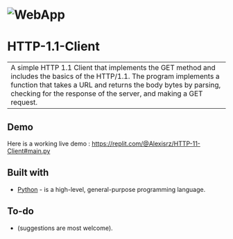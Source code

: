 # ![WebApp](https://github.com/Alexisrsz/HTTP-1.1-Client/blob/main/images/code.png)
# HTTP-1.1-Client
<table>
<tr>
<td>
  A simple HTTP 1.1 Client that implements the GET method and includes the basics of the HTTP/1.1.  The program implements a function that takes a URL and returns the body bytes by parsing, checking for the response of the server, and making a GET request.
</td>
</tr>
</table>


## Demo
Here is a working live demo :  https://replit.com/@Alexisrz/HTTP-11-Client#main.py

## Built with 

- [Python](https://www.python.org/) - is a high-level, general-purpose programming language.


## To-do
- (suggestions are most welcome).
